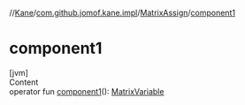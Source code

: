 //[Kane](../../index.md)/[com.github.jomof.kane.impl](../index.md)/[MatrixAssign](index.md)/[component1](component1.md)



# component1  
[jvm]  
Content  
operator fun [component1](component1.md)(): [MatrixVariable](../-matrix-variable/index.md)  



